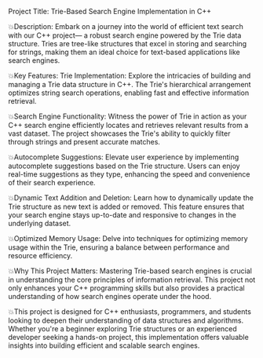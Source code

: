  Project Title: Trie-Based Search Engine Implementation in C++

💥Description:
Embark on a journey into the world of efficient text search with our C++ project— a robust search engine powered by the Trie data structure. Tries are tree-like structures that excel in 
storing and searching for strings, making them an ideal choice for text-based applications like search engines.

💥Key Features:
Trie Implementation: Explore the intricacies of building and managing a Trie data structure in C++. The Trie's hierarchical arrangement optimizes string search operations,
enabling fast and effective information retrieval.

💥Search Engine Functionality: Witness the power of Trie in action as your C++ search engine efficiently locates and retrieves relevant results from a vast dataset. 
The project showcases the Trie's ability to quickly filter through strings and present accurate matches.

💥Autocomplete Suggestions: Elevate user experience by implementing autocomplete suggestions based on the Trie structure. Users can enjoy real-time suggestions
as they type, enhancing the speed and convenience of their search experience.

💥Dynamic Text Addition and Deletion: Learn how to dynamically update the Trie structure as new text is added or removed. This feature ensures that your search 
engine stays up-to-date and responsive to changes in the underlying dataset.

💥Optimized Memory Usage: Delve into techniques for optimizing memory usage within the Trie, ensuring a balance between performance and resource efficiency.

💥Why This Project Matters:
Mastering Trie-based search engines is crucial in understanding the core principles of information retrieval. This project not only enhances your C++ programming
skills but also provides a practical understanding of how search engines operate under the hood.

💥This project is designed for C++ enthusiasts, programmers, and students looking to deepen their understanding of data structures and algorithms. Whether you're a beginner exploring
Trie structures or an experienced developer seeking a hands-on project, this implementation offers valuable insights into building efficient and scalable search engines.
